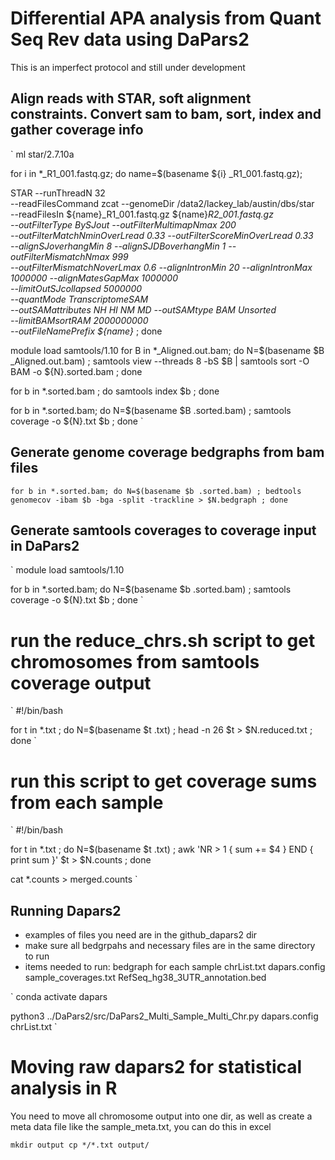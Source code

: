 # Differential APA analysis from Quant Seq Rev data using DaPars2

This is an imperfect protocol and still under development

## Align reads with STAR, soft alignment constraints. Convert sam to bam, sort, index and gather coverage info

`
ml star/2.7.10a

for i in *_R1_001.fastq.gz; do name=$(basename ${i} _R1_001.fastq.gz);

STAR --runThreadN 32 \
--readFilesCommand zcat --genomeDir /data2/lackey_lab/austin/dbs/star \
--readFilesIn ${name}_R1_001.fastq.gz ${name}_R2_001.fastq.gz \
--outFilterType BySJout --outFilterMultimapNmax 200 \
--outFilterMatchNminOverLread 0.33 --outFilterScoreMinOverLread 0.33 \
--alignSJoverhangMin 8 --alignSJDBoverhangMin 1 --outFilterMismatchNmax 999 \
--outFilterMismatchNoverLmax 0.6 --alignIntronMin 20 --alignIntronMax 1000000 --alignMatesGapMax 1000000 \
--limitOutSJcollapsed 5000000 \
--quantMode TranscriptomeSAM \
--outSAMattributes NH HI NM MD --outSAMtype BAM Unsorted \
--limitBAMsortRAM 2000000000 \
--outFileNamePrefix ${name}_ ;
done

module load samtools/1.10
for B in *_Aligned.out.bam; do
    N=$(basename $B _Aligned.out.bam) ;
    samtools view --threads 8 -bS $B | samtools sort -O BAM -o ${N}.sorted.bam ;
done

for b in *.sorted.bam ; do
	samtools index $b ;
done

for b in *.sorted.bam; do
    N=$(basename $B .sorted.bam) ;
    samtools coverage -o ${N}.txt $b ;
done
`

## Generate genome coverage bedgraphs from bam files

`
for b in *.sorted.bam; do
	N=$(basename $b .sorted.bam) ;
	bedtools genomecov -ibam $b -bga -split -trackline > $N.bedgraph ;
done
`

## Generate samtools coverages to coverage input in DaPars2

`
module load samtools/1.10

for b in *.sorted.bam; do
    N=$(basename $b .sorted.bam) ;
    samtools coverage -o ${N}.txt $b ;
done
`
# run the reduce_chrs.sh script to get chromosomes from samtools coverage output

`
#!/bin/bash

for t in *.txt ; do
	N=$(basename $t .txt) ;
	head -n 26 $t > $N.reduced.txt ;
done
`

# run this script to get coverage sums from each sample

`
#!/bin/bash

for t in *.txt ; do
	N=$(basename $t .txt) ;
	awk 'NR > 1 { sum += $4 } END { print sum }' $t > $N.counts ;
done

cat *.counts > merged.counts
`

## Running Dapars2

- examples of files you need are in the github_dapars2 dir
- make sure all bedgrpahs and necessary files are in the same directory to run
- items needed to run:
bedgraph for each sample
chrList.txt
dapars.config
sample_coverages.txt
RefSeq_hg38_3UTR_annotation.bed

`
conda activate dapars

python3 ../DaPars2/src/DaPars2_Multi_Sample_Multi_Chr.py dapars.config chrList.txt
`

# Moving raw dapars2 for statistical analysis in R

You need to move all chromosome output into one dir, as well as create a meta data file like the sample_meta.txt, you can do this in excel

`
mkdir output
cp */*.txt output/
`
